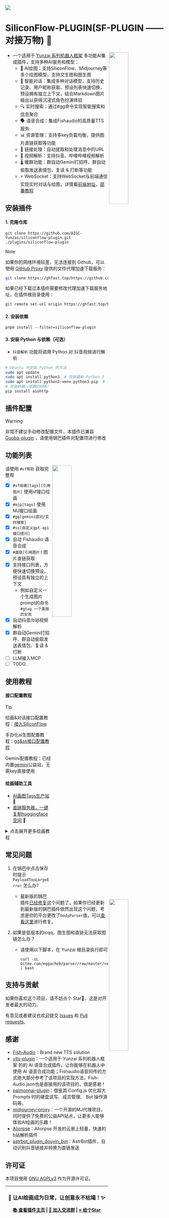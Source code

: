 ![](https://socialify.git.ci/AIGC-Yunzai/siliconflow-plugin/image?font=KoHo&forks=1&issues=1&language=1&name=1&owner=1&pattern=Circuit%20Board&pulls=1&stargazers=1&theme=Auto)

# SiliconFlow-PLUGIN(SF-PLUGIN ——对接万物) 🍓

<img decoding="async" align=right src="resources/readme/girl.png" width="35%">

- 一个适用于 [Yunzai 系列机器人框架](https://github.com/yhArcadia/Yunzai-Bot-plugins-index) 多功能AI集成插件，支持多种AI服务和模型：
  - 🎨 AI绘图：支持SiliconFlow、Midjourney等多个绘图模型，支持文生图和图生图
  - 🤖 智能对话：集成多种对话模型，支持历史记录、用户昵称获取、预设列表快速切换，预设拥有独立上下文，结合Markdown图片输出以获得沉浸式角色扮演体验
  - 🔍 实时搜索：通过#gg命令实现智能搜索和信息聚合
  - 🗣️ 语音合成：集成Fishaudio的高质量TTS服务
  - 📊 资源管理：支持多key负载均衡，提供图片直链获取等功能
  - 🔗 链接处理：自动提取和处理消息中的URL
  - 📱 视频解析：支持抖音、哔哩哔哩视频解析
  - 🌡️ 暖群功能：群自动Gemini打招呼、群自动偷取发送表情包、复读 & 打断等功能
  - ⚡ WebSocket：支持WebSocket与前端通信实现实时对话与绘图，详情看[前端地址](https://sf.maliy.top)，[部署教程](https://github.com/AIGC-Yunzai/SF-WEB)


## 安装插件

#### 1. 克隆仓库

```
git clone https://github.com/AIGC-Yunzai/siliconflow-plugin.git ./plugins/siliconflow-plugin
```

> [!NOTE]
> 如果你的网络环境较差，无法连接到 Github，可以使用 [GitHub Proxy](https://ghproxy.link/) 提供的文件代理加速下载服务：
>
> ```bash
> git clone https://ghfast.top/https://github.com/AIGC-Yunzai/siliconflow-plugin.git ./plugins/siliconflow-plugin
> ```
> 如果已经下载过本插件需要修改代理加速下载服务地址，在插件根目录使用：
> ```bash
> git remote set-url origin https://ghfast.top/https://github.com/AIGC-Yunzai/siliconflow-plugin.git
> ```

#### 2. 安装依赖

```
pnpm install --filter=siliconflow-plugin
```

#### 3. 安装 Python 与依赖（可选）

- `抖音解析` 功能将调用 Python 对 抖音视频进行解析

```sh
# Ubuntu 中安装 Python 的方法
sudo apt update
sudo apt install python3  # 安装最新 Python 3
sudo apt install python3-venv python3-pip  # 安装虚拟环境和 pip
# 安装依赖（依赖约5MB）
pip install aiohttp
```

## 插件配置

> [!WARNING]
> 非常不建议手动修改配置文件，本插件已兼容 [Guoba-plugin](https://github.com/guoba-yunzai/guoba-plugin) ，请使用锅巴插件对配置项进行修改

## 功能列表

<img decoding="async" align=right src="https://github.com/user-attachments/assets/9698e837-49e7-4c19-8dab-6aa17d1faed4" width="35%">

请使用 `#sf帮助` 获取完整帮
- [x] `#sf绘画[tags][引用图片]` 使用sf接口绘画
- [x] `#mjp[tags]` 使用MJ接口绘画
- [x] `#gg[gemini提问/实时搜索]`
- [x] `#ss[自定义gpt-api接口提问]`
- [x] 自动 Fishaudio 语音合成
- [x] `#直链[引用图片]` 图片直链获取
- [X] 支持接口列表，方便快速切换预设，预设具有独立的上下文
  - 例如自定义一个生成图片prompt的命令 `#gtag 一个美丽的女孩`
- [X] 自动抖音/b站视频解析
- [X] 群自动Gemini打招呼、群自动偷取发送表情包、复读 & 打断
- [ ] LLM接入MCP
- [ ] TODO..

## 使用教程

<img decoding="async" align=right src="https://github.com/user-attachments/assets/f8d8a42f-6c5d-4fa1-a18e-ea2403f6dd6c" width="35%">

#### 接口配置教程

> [!TIP]
> 绘画&对话接口配置教程：[接入SiliconFlow](https://aigc-yunzai.me/)
> 
> 手办化ai生图配置教程：[gg&ss接口配置教程](./docs/openrouter_ai.md)
> 
> Gemini配置教程：已经内置[gemini](https://generativelanguage.googleapis.com)公益站，无需key直接使用
> 

#### 绘画辅助工具
- [AI画图Tags生产站](https://nai4-tag-select.pages.dev/) 🥭
- [直链服务器，一键复制huggingface空间](https://huggingface.co/spaces/xiaozhian/slink/tree/main?duplicate=true) 🍉

<details>
<summary>点击展开更多绘画教程</summary>

- [Stable Diffusion教程](https://waytoagi.feishu.cn/wiki/FUQAwxfH9iXqC9k02nYcDobonkf) 🍇
- [Midjourney基础教程](https://waytoagi.feishu.cn/wiki/VUadwndc5iRJktkzaYPcaLEynZc) 🍊
- [MJ prompt参考](https://waytoagi.feishu.cn/wiki/FUQAwxfH9iXqC9k02nYcDobonkf) 🍎
- [Midjourney V6 prompt参考](https://aituts.com/midjourney-v6/) 🍐
- [又一个prompt参考站](https://catjourney.life/all) 🍌
- [Midjourney Prompt生成器](https://promptfolder.com/midjourney-prompt-helper/) 🥝
- [MJ和SD Prompt生成器相关合集](https://waytoagi.feishu.cn/wiki/TQogw5uIziB4fykbGhSciaQfndm?table=tbl5kMFjDDdeYoAt&view=vew8AJm3cI) 🍑

</details>

## 常见问题

1.  在锅巴中点击保存时提示 `PayloadTooLargeError` 怎么办?
    - 最新版的锅巴插件[已经修复](https://github.com/guoba-yunzai/guoba-plugin/commit/50f3a847fdba22534d37b97f2ac62b8fdb5c4d41)这个问题了，如果你已经更新到最新版的锅巴插件依然出现这个问题，考虑是你的平台更改了`bodyParser`值，可以[查看这里](https://github.com/AIGC-Yunzai/Trss-Yunzai-lagrange)进行修复。
2. 如果是低版本的icqq，图生图和直链无法获取图链怎么办？
   
   - 请使用以下脚本，在 Yunzai 根目录执行即可
      ```
      curl -sL Gitee.com/eggacheb/parser/raw/master/ver | bash
      ```

## 支持与贡献

如果你喜欢这个项目，请不妨点个 Star🌟，这是对开发者最大的动力。

有意见或者建议也欢迎提交 [Issues](https://github.com/AIGC-Yunzai/siliconflow-plugin/issues) 和 [Pull requests](https://github.com/AIGC-Yunzai/siliconflow-plugin/pulls)。

## 感谢

- [Fish-Audio](https://fish.audio)：Brand new TTS solution
- [vits-plugin](https://github.com/erzaozi/vits-plugin)：一个适用于 Yunzai 系列机器人框架 的的 AI 语音合成插件，让你能够在机器人中使用 AI 语音合成功能；Fishaudio语音同传的方式绝大部分参考了该项目的实现方法，Fish-Audio.json也是直接用的该项目的，很是感谢！
- [paimonnai-plugin](https://github.com/misaka20002/paimonnai-plugin)：借鉴其 Config.js 优化超大 Prompts 时的硬盘读写、成员管理、 Bot 操作源码等。
- [midjourney-proxy](https://github.com/trueai-org/midjourney-proxy)：一个开源的MJ代理项目，同时提供了免费的公益API站点，让更多人能够体验AI绘画的乐趣！
- [Aliorpse](https://gitee.com/Aliorpse/Yunzai-AliorpsePlugins/blob/master/bilitv.js)：Aliorpse 开发的云崽上轻量，快速的b站解析插件
- [astrbot_plugin_douyin_bot](https://github.com/drdon1234/astrbot_plugin_douyin_bot)：AstrBot插件，自动识别抖音链接并转换为直链发送

## 许可证

本项目使用 [GNU AGPLv3](https://choosealicense.com/licenses/agpl-3.0/) 作为开源许可证。

---

<div align="center">

### 🎨 让AI绘画成为日常，让创意永不枯竭！✨

**[📚 查看插件主页](/) | [💬 加入交流群](https://qm.qq.com/q/unjAw930RO) | [⭐ 给个Star](/)**

</div>
